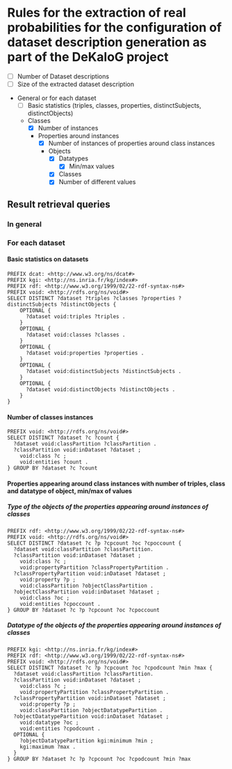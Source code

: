 # Rules for the extraction of real probabilities for the configuration of dataset description generation as part of the DeKaloG project

- [ ] Number of Dataset descriptions
- [ ] Size of the extracted dataset description
- General or for each dataset
    - [ ] Basic statistics (triples, classes, properties, distinctSubjects, distinctObjects)
    - Classes
        - [x] Number of instances
        - Properties around instances
            - [x] Number of instances of properties around class instances
            - Objects
                - [x] Datatypes
                    - [x] Min/max values
                - [x] Classes
                - [x] Number of different values

## Result retrieval queries

### In general

### For each dataset

#### Basic statistics on datasets
```sparql
PREFIX dcat: <http://www.w3.org/ns/dcat#>
PREFIX kgi: <http://ns.inria.fr/kg/index#>
PREFIX rdf: <http://www.w3.org/1999/02/22-rdf-syntax-ns#>
PREFIX void: <http://rdfs.org/ns/void#>
SELECT DISTINCT ?dataset ?triples ?classes ?properties ?distinctSubjects ?distinctObjects {
    OPTIONAL {
      ?dataset void:triples ?triples .
    }
    OPTIONAL {
      ?dataset void:classes ?classes .
    }
    OPTIONAL {
      ?dataset void:properties ?properties .
    }
    OPTIONAL {
      ?dataset void:distinctSubjects ?distinctSubjects .
    }
    OPTIONAL {
      ?dataset void:distinctObjects ?distinctObjects .
    }
}
```

#### Number of classes instances
```sparql
PREFIX void: <http://rdfs.org/ns/void#>
SELECT DISTINCT ?dataset ?c ?count {
  ?dataset void:classPartition ?classPartition .
  ?classPartition void:inDataset ?dataset ;
  	void:class ?c ;
  	void:entities ?count .
} GROUP BY ?dataset ?c ?count
```

#### Properties appearing around class instances with number of triples, class and datatype of object, min/max of values

##### Type of the objects of the properties appearing around instances of classes
```sparql
PREFIX rdf: <http://www.w3.org/1999/02/22-rdf-syntax-ns#>
PREFIX void: <http://rdfs.org/ns/void#>
SELECT DISTINCT ?dataset ?c ?p ?cpcount ?oc ?cpoccount {
  ?dataset void:classPartition ?classPartition.
  ?classPartition void:inDataset ?dataset ;
    void:class ?c ;
    void:propertyPartition ?classPropertyPartition .
  ?classPropertyPartition void:inDataset ?dataset ;
    void:property ?p ;
    void:classPartition ?objectClassPartition .
  ?objectClassPartition void:inDataset ?dataset ;
    void:class ?oc ;
    void:entities ?cpoccount .
} GROUP BY ?dataset ?c ?p ?cpcount ?oc ?cpoccount
```

##### Datatype of the objects of the properties appearing around instances of classes
```sparql
PREFIX kgi: <http://ns.inria.fr/kg/index#>
PREFIX rdf: <http://www.w3.org/1999/02/22-rdf-syntax-ns#>
PREFIX void: <http://rdfs.org/ns/void#>
SELECT DISTINCT ?dataset ?c ?p ?cpcount ?oc ?cpodcount ?min ?max {
  ?dataset void:classPartition ?classPartition.
  ?classPartition void:inDataset ?dataset ;
    void:class ?c ;
    void:propertyPartition ?classPropertyPartition .
  ?classPropertyPartition void:inDataset ?dataset ;
    void:property ?p ;
    void:classPartition ?objectDatatypePartition .
  ?objectDatatypePartition void:inDataset ?dataset ;
    void:datatype ?oc ;
    void:entities ?cpodcount .
  OPTIONAL {
    ?objectDatatypePartition kgi:minimum ?min ;
    kgi:maximum ?max .
  }
} GROUP BY ?dataset ?c ?p ?cpcount ?oc ?cpodcount ?min ?max
```